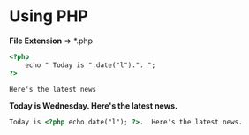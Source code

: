 Using PHP
=========

**File Extension** => \*.php

```html
<?php
    echo " Today is ".date("l").". ";
?>

Here's the latest news
```
**Today is Wednesday.  Here's the latest news.**

```html
Today is <?php echo date("l"); ?>.  Here's the latest news.
```





